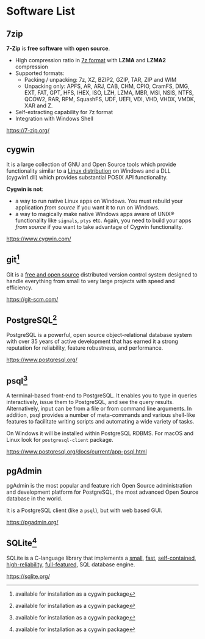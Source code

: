 Software List
=============

7zip
----

**7-Zip** is **free software** with **open source**.

- High compression ratio in [7z format](https://7-zip.org/7z.html) with
  **LZMA** and **LZMA2** compression
- Supported formats:
    - Packing / unpacking: 7z, XZ, BZIP2, GZIP, TAR, ZIP and WIM
    - Unpacking only: APFS, AR, ARJ, CAB, CHM, CPIO, CramFS, DMG, EXT, FAT,
      GPT, HFS, IHEX, ISO, LZH, LZMA, MBR, MSI, NSIS, NTFS, QCOW2, RAR, RPM,
      SquashFS, UDF, UEFI, VDI, VHD, VHDX, VMDK, XAR and Z.
- Self-extracting capability for 7z format
- Integration with Windows Shell

https://7-zip.org/

cygwin
------

It is a large collection of GNU and Open Source tools which provide
functionality similar to a
[Linux distribution](https://en.wikipedia.org/wiki/Linux_distribution) on
Windows and a DLL (cygwin1.dll) which provides substantial POSIX API
functionality.

**Cygwin is not**:

- a way to run native Linux apps on Windows. You must rebuild your application
  *from source* if you want it to run on Windows.
- a way to magically make native Windows apps aware of UNIX® functionality like
  `signals`, `ptys` etc. Again, you need to build your apps *from source* if
  you want to take advantage of Cygwin functionality.

https://www.cygwin.com/

git[^cygwin-pkg]
---

Git is a [free and open source](https://git-scm.com/about/free-and-open-source)
distributed version control system designed to handle everything from small to
very large projects with speed and efficiency.

https://git-scm.com/

PostgreSQL[^cygwin-pkg]
----------

PostgreSQL is a powerful, open source object-relational database system with
over 35 years of active development that has earned it a strong reputation for
reliability, feature robustness, and performance.

https://www.postgresql.org/

psql[^cygwin-pkg]
----

A terminal-based front-end to PostgreSQL. It enables you to type in queries
interactively, issue them to PostgreSQL, and see the query results.
Alternatively, input can be from a file or from command line arguments.
In addition, psql provides a number of meta-commands and various shell-like
features to facilitate writing scripts and automating a wide variety of tasks.

On Windows it will be installed within PostgreSQL RDBMS. For macOS and Linux
look for `postgresql-client` package.

https://www.postgresql.org/docs/current/app-psql.html

pgAdmin
-------

pgAdmin is the most popular and feature rich Open Source administration and
development platform for PostgreSQL, the most advanced Open Source database
in the world.

It is a PostgreSQL client (like a `psql`), but with web based GUI.

https://pgadmin.org/

SQLite[^cygwin-pkg]
------

SQLite is a C-language library that implements a
[small](https://sqlite.org/footprint.html),
[fast](https://sqlite.org/fasterthanfs.html),
[self-contained](https://sqlite.org/selfcontained.html),
[high-reliability](https://sqlite.org/hirely.html),
[full-featured](https://sqlite.org/fullsql.html), SQL database engine.

https://sqlite.org/

[^cygwin-pkg]: available for installation as a cygwin package

